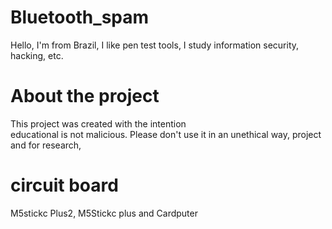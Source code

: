 # Bluetooth_spam

Hello, I'm from Brazil, I like pen test tools, I study information security, hacking, etc.

# About the project

This project was created with the intention  
educational is not malicious. Please don't use it in an unethical way, project and for research, 

# circuit board

M5stickc Plus2, M5Stickc plus and Cardputer
